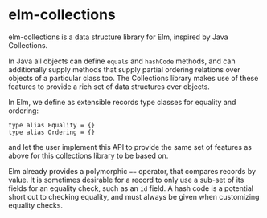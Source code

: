 # elm-collections

elm-collections is a data structure library for Elm, inspired by Java Collections.

In Java all objects can define `equals` and `hashCode` methods, and can additionally
supply methods that supply partial ordering relations over objects of a particular
class too. The Collections library makes use of these features to provide a rich set
of data structures over objects.

In Elm, we define as extensible records type classes for equality and ordering:

    type alias Equality = {}
    type alias Ordering = {}

and let the user implement this API to provide the same set of features as above
for this collections library to be based on.

Elm already provides a polymorphic `==` operator, that compares records by value.
It is sometimes desirable for a record to only use a sub-set of its fields for
an equality check, such as an `id` field. A hash code is a potential short cut to
checking equality, and must always be given when customizing equality checks.

